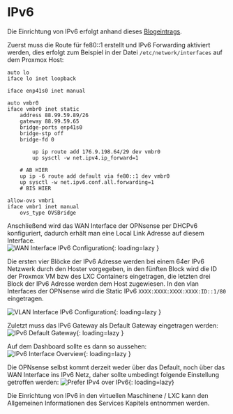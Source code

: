 # IPv6
Die Einrichtung von IPv6 erfolgt anhand dieses [Blogeintrags](https://dominicpratt.de/hetzner-und-proxmox-ipv6-mit-router-vm-nutzen/).

Zuerst muss die Route für fe80::1 erstellt und IPv6 Forwarding aktiviert werden, dies erfolgt zum Beispiel in der Datei `/etc/network/interfaces` auf dem Proxmox Host:
```shell
auto lo
iface lo inet loopback

iface enp41s0 inet manual

auto vmbr0
iface vmbr0 inet static
	address 88.99.59.89/26
	gateway 88.99.59.65
	bridge-ports enp41s0
	bridge-stp off
	bridge-fd 0

        up ip route add 176.9.198.64/29 dev vmbr0
        up sysctl -w net.ipv4.ip_forward=1
    
	# AB HIER
	up ip -6 route add default via fe80::1 dev vmbr0
	up sysctl -w net.ipv6.conf.all.forwarding=1
	# BIS HIER

allow-ovs vmbr1
iface vmbr1 inet manual
	ovs_type OVSBridge

```

Anschließend wird das WAN Interface der OPNsense per DHCPv6 konfiguriert, dadurch erhält man eine Local Link Adresse auf diesem Interface.  
![WAN Interface IPv6 Configuration](../img/setup/ipv6/OPNsense_IPv6_Interfaces.png?raw=true){: loading=lazy }

Die ersten vier Blöcke der IPv6 Adresse werden bei einem 64er IPv6 Netzwerk durch den Hoster vorgegeben, in den fünften Block wird die ID der Proxmox VM bzw des LXC Containers eingetragen, die letzten drei Block der IPv6 Adresse werden dem Host zugewiesen. In den vlan Interfaces der OPNsense wird die Static IPv6 `XXXX:XXXX:XXXX:XXXX:ID::1/80` eingetragen.

![VLAN Interface IPv6 Configuration](../img/setup/ipv6/OPNsense_IPv6_Interfaces.png?raw=true){: loading=lazy }

Zuletzt muss das IPv6 Gateway als Default Gateway eingetragen werden:  
![IPv6 Default Gateway](../img/setup/ipv6/OPNsense_IPv6_Gateway.png?raw=true){: loading=lazy }

Auf dem Dashboard sollte es dann so aussehen:  
![IPv6 Interface Overview](../img/setup/ipv6/OPNsense_IPv6_Overview.png?raw=true){: loading=lazy }

Die OPNsense selbst kommt derzeit weder über das Default, noch über das WAN Interface ins IPv6 Netz, daher sollte umbedingt folgende Einstellung getroffen werden:
![Prefer IPv4 over IPv6](../img/setup/ipv6/OPNsense_PreferIPv4.png?raw=true){: loading=lazy}

Die Einrichtung von IPv6 in den virtuellen Maschinene / LXC kann den Allgemeinen Informationen des Services Kapitels entnommen werden.
